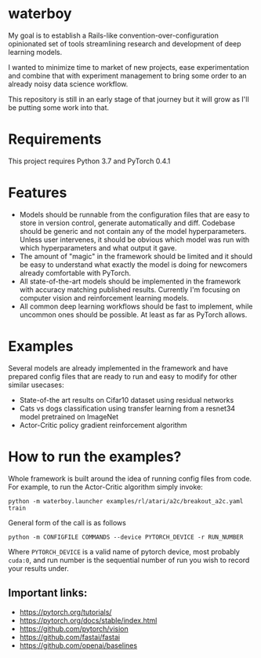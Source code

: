 # waterboy

My goal is to establish a Rails-like convention-over-configuration opinionated set of
tools streamlining research and development of deep learning models.

I wanted to minimize time to market of new projects, ease experimentation
and combine that with experiment management to bring some order to an already 
noisy data science workflow.

This repository is still in an early stage of that journey but it will grow
as I'll be putting some work into that.

# Requirements

This project requires Python 3.7 and PyTorch 0.4.1

# Features

- Models should be runnable from the configuration files
  that are easy to store in version control, generate automatically and diff.
  Codebase should be generic and not contain any of the model hyperparameters.
  Unless user intervenes, it should be obvious which model was run
  with which hyperparameters and what output it gave.
- The amount of "magic" in the framework should be limited and it should be easy to
  understand what exactly the model is doing for newcomers already comfortable with PyTorch. 
- All state-of-the-art models should be implemented in the framework with accuracy
  matching published results.
  Currently I'm focusing on computer vision and reinforcement learning models.
- All common deep learning workflows should be fast to implement, while 
  uncommon ones should be possible. At least as far as PyTorch allows.
  
  
# Examples

Several models are already implemented in the framework and have prepared config files
that are ready to run and easy to modify for other similar usecases:

- State-of-the art results on Cifar10 dataset using residual networks
- Cats vs dogs classification using transfer learning from a resnet34 model pretrained on 
  ImageNet
- Actor-Critic policy gradient reinforcement algorithm


# How to run the examples?

Whole framework is built around the idea of running config files from code. For example,
to run the Actor-Critic algorithm simply invoke:

```
python -m waterboy.launcher examples/rl/atari/a2c/breakout_a2c.yaml train
```

General form of the call is as follows 


```
python -m CONFIGFILE COMMANDS --device PYTORCH_DEVICE -r RUN_NUMBER
```

Where `PYTORCH_DEVICE` is a valid name of pytorch device, most probably `cuda:0`, and run
number is the sequential number of run you wish to record your results under.


## Important links:

- https://pytorch.org/tutorials/
- https://pytorch.org/docs/stable/index.html
- https://github.com/pytorch/vision
- https://github.com/fastai/fastai
- https://github.com/openai/baselines